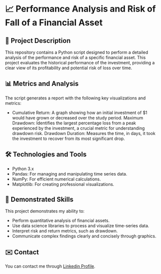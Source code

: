 # 📈 Performance Analysis and Risk of Fall of a Financial Asset 

## 📝 Project Description
This repository contains a Python script designed to perform a detailed analysis of the performance and risk of a specific financial asset. This project evaluates the historical performance of the investment, providing a clear view of its profitability and potential risk of loss over time.

## 📊 Metrics and Analysis
The script generates a report with the following key visualizations and metrics:

- Cumulative Return: A graph showing how an initial investment of $1 would have grown or decreased over the study period.
Maximum Drawdown: Identifies the largest percentage loss from a peak experienced by the investment, a crucial metric for understanding drawdown risk.
Drawdown Duration: Measures the time, in days, it took the investment to recover from its most significant drop.


## 🛠️ Technologies and Tools
- Python 3.x
- Pandas: For managing and manipulating time series data.
- NumPy: For efficient numerical calculations.
- Matplotlib: For creating professional visualizations.


## 🧠 Demonstrated Skills

This project demonstrates my ability to:

- Perform quantitative analysis of financial assets.
- Use data science libraries to process and visualize time-series data.
- Interpret risk and return metrics, such as drawdown.
- Communicate complex findings clearly and concisely through graphics.

## ✉️ Contact
You can contact me through [Linkedin Profile](https://www.linkedin.com/in/carlosvillalbaaguilera/).
